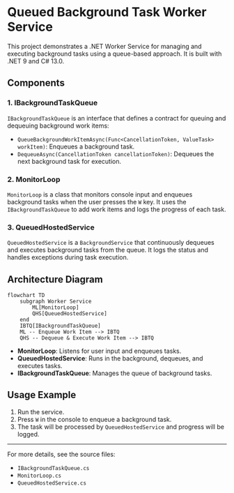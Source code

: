 # Queued Background Task Worker Service

This project demonstrates a .NET Worker Service for managing and executing background tasks using a queue-based approach. It is built with .NET 9 and C# 13.0.

## Components

### 1. IBackgroundTaskQueue
`IBackgroundTaskQueue` is an interface that defines a contract for queuing and dequeuing background work items:
- `QueueBackgroundWorkItemAsync(Func<CancellationToken, ValueTask> workItem)`: Enqueues a background task.
- `DequeueAsync(CancellationToken cancellationToken)`: Dequeues the next background task for execution.

### 2. MonitorLoop
`MonitorLoop` is a class that monitors console input and enqueues background tasks when the user presses the `W` key. It uses the `IBackgroundTaskQueue` to add work items and logs the progress of each task.

### 3. QueuedHostedService
`QueuedHostedService` is a `BackgroundService` that continuously dequeues and executes background tasks from the queue. It logs the status and handles exceptions during task execution.

## Architecture Diagram

```mermaid
flowchart TD
    subgraph Worker Service
        ML[MonitorLoop]
        QHS[QueuedHostedService]
    end
    IBTQ[IBackgroundTaskQueue]
    ML -- Enqueue Work Item --> IBTQ
    QHS -- Dequeue & Execute Work Item --> IBTQ
```

- **MonitorLoop**: Listens for user input and enqueues tasks.
- **QueuedHostedService**: Runs in the background, dequeues, and executes tasks.
- **IBackgroundTaskQueue**: Manages the queue of background tasks.

## Usage Example
1. Run the service.
2. Press `W` in the console to enqueue a background task.
3. The task will be processed by `QueuedHostedService` and progress will be logged.

---
For more details, see the source files:
- `IBackgroundTaskQueue.cs`
- `MonitorLoop.cs`
- `QueuedHostedService.cs`

